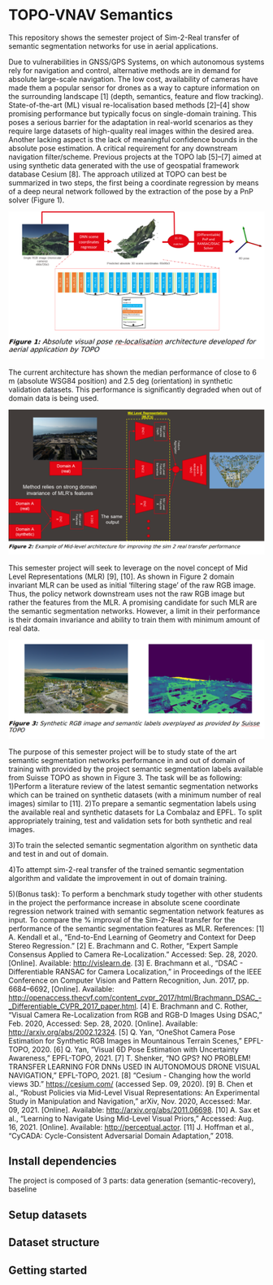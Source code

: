# TOPO-VNAV Semantics

  This repository shows the semester project of Sim-2-Real transfer of semantic segmentation networks for use in aerial applications.

  Due to vulnerabilities in GNSS/GPS Systems, on which autonomous systems rely for navigation and control, alternative methods are in demand for absolute large-scale navigation. The low cost, availability of cameras have made them a popular sensor for drones as a way to capture information on the surrounding landscape [1] (depth, semantics, feature and flow tracking). 
  State-of-the-art (ML) visual re-localisation based methods [2]–[4] show promising performance but typically focus on single-domain training. This poses a serious barrier for the adaptation in real-world scenarios as they require large datasets of high-quality real images within the desired area. Another lacking aspect is the lack of meaningful confidence bounds in the absolute pose estimation. A critical requirement for any downstream navigation filter/scheme.
  Previous projects at the TOPO lab [5]–[7] aimed at using synthetic data generated with the use of geospatial framework database Cesium [8]. The approach utilized at TOPO can best be summarized in two steps, the first being a coordinate regression by means of a deep neural network followed by the extraction of the pose by a PnP solver (Figure 1). 

<p align="center"><img src="img/figure1.png"/></p>
  
The current architecture has shown the median performance of close to 6 m (absolute WSG84 position) and 2.5 deg (orientation) in synthetic validation datasets. This performance is significantly degraded when out of domain data is being used.

<p align="center"><img src="img/figure2.png"/></p>

This semester project will seek to leverage on the novel concept of Mid Level Representations (MLR) [9], [10].
As shown in Figure 2 domain invariant MLR can be used as initial ‘filtering stage’ of the raw RGB image. Thus, the policy network downstream uses not the raw RGB image but rather the features from the MLR. A promising candidate for such MLR are the semantic segmentation networks. However, a limit in their performance is their domain invariance and ability to train them with minimum amount of real data. 

<p align="center"><img src="img/figure3.png"/></p>

The purpose of this semester project will be to study state of the art semantic segmentation networks performance in and out of domain of training with provided by the project semantic segmentation labels available from Suisse TOPO as shown in Figure 3.
The task will be as following:
1)Perform a literature review of the latest semantic segmentation networks which can be trained on synthetic datasets (with a minimum number of real images) similar to [11].
2)To prepare a semantic segmentation labels using the available real and synthetic datasets for La Combalaz and EPFL. To split appropriately training, test and validation sets for both synthetic and real images.

3)To train the selected semantic segmentation algorithm on synthetic data and test in and out of domain.

4)To attempt sim-2-real transfer of the trained semantic segmentation algorithm and validate the improvement in out of domain training.

5)(Bonus task): To perform a benchmark study together with other students in the project the performance increase in absolute scene coordinate regression network trained with semantic segmentation network features as input. To compare the % improval of the Sim-2-Real transfer for the performance of the semantic segmentation features as MLR.
References:
[1]	A. Kendall et al., “End-to-End Learning of Geometry and Context for Deep Stereo Regression.”
[2]	E. Brachmann and C. Rother, “Expert Sample Consensus Applied to Camera Re-Localization.” Accessed: Sep. 28, 2020. [Online]. Available: http://vislearn.de.
[3]	E. Brachmann et al., “DSAC - Differentiable RANSAC for Camera Localization,” in Proceedings of the IEEE Conference on Computer Vision and Pattern Recognition, Jun. 2017, pp. 6684–6692, [Online]. Available: http://openaccess.thecvf.com/content_cvpr_2017/html/Brachmann_DSAC_-_Differentiable_CVPR_2017_paper.html.
[4]	E. Brachmann and C. Rother, “Visual Camera Re-Localization from RGB and RGB-D Images Using DSAC,” Feb. 2020, Accessed: Sep. 28, 2020. [Online]. Available: http://arxiv.org/abs/2002.12324.
[5]	Q. Yan, “OneShot Camera Pose Estimation for Synthetic RGB Images in Mountainous Terrain Scenes,” EPFL-TOPO, 2020.
[6]	Q. Yan, “Visual 6D Pose Estimation with Uncertainty Awareness,” EPFL-TOPO, 2021.
[7]	T. Shenker, “NO GPS? NO PROBLEM! TRANSFER LEARNING FOR DNNs USED IN AUTONOMOUS DRONE VISUAL NAVIGATION,” EPFL-TOPO, 2021.
[8]	“Cesium - Changing how the world views 3D.” https://cesium.com/ (accessed Sep. 09, 2020).
[9]	B. Chen et al., “Robust Policies via Mid-Level Visual Representations: An Experimental Study in Manipulation and Navigation,” arXiv, Nov. 2020, Accessed: Mar. 09, 2021. [Online]. Available: http://arxiv.org/abs/2011.06698.
[10]	A. Sax et al., “Learning to Navigate Using Mid-Level Visual Priors,” Accessed: Aug. 16, 2021. [Online]. Available: http://perceptual.actor.
[11]	J. Hoffman et al., “CyCADA: Cycle-Consistent Adversarial Domain Adaptation,” 2018.


## Install dependencies
The project is composed of 3 parts: data generation (semantic-recovery), baseline 



## Setup datasets


## Dataset structure



## Getting started

